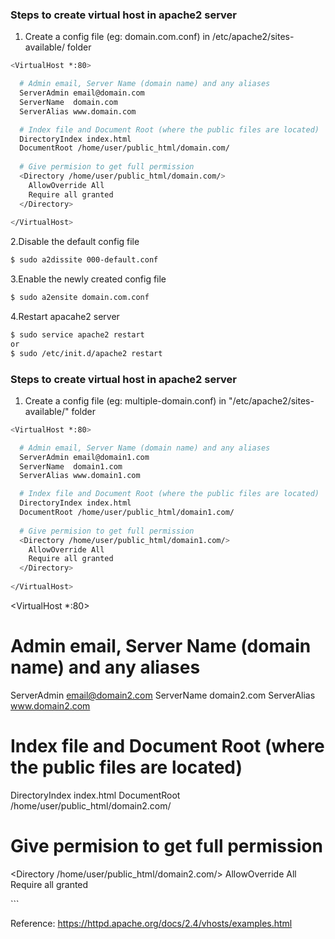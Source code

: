 ### Steps to create virtual host in apache2 server
1. Create a config file (eg: domain.com.conf) in /etc/apache2/sites-available/ folder
```sh
<VirtualHost *:80>

  # Admin email, Server Name (domain name) and any aliases
  ServerAdmin email@domain.com
  ServerName  domain.com
  ServerAlias www.domain.com

  # Index file and Document Root (where the public files are located)
  DirectoryIndex index.html
  DocumentRoot /home/user/public_html/domain.com/
  
  # Give permision to get full permission
  <Directory /home/user/public_html/domain.com/>
    AllowOverride All
    Require all granted
  </Directory>
  
</VirtualHost>
```

2.Disable the default config file 
```sh
$ sudo a2dissite 000-default.conf
```
3.Enable the newly created config file
```sh
$ sudo a2ensite domain.com.conf
```
4.Restart apacahe2 server
```sh
$ sudo service apache2 restart
or
$ sudo /etc/init.d/apache2 restart
```

### Steps to create virtual host in apache2 server

1. Create a config file (eg: multiple-domain.conf) in "/etc/apache2/sites-available/" folder
```sh
<VirtualHost *:80>

  # Admin email, Server Name (domain name) and any aliases
  ServerAdmin email@domain1.com
  ServerName  domain1.com
  ServerAlias www.domain1.com

  # Index file and Document Root (where the public files are located)
  DirectoryIndex index.html
  DocumentRoot /home/user/public_html/domain1.com/
  
  # Give permision to get full permission
  <Directory /home/user/public_html/domain1.com/>
    AllowOverride All
    Require all granted
  </Directory>
  
</VirtualHost>
```

<VirtualHost *:80>

  # Admin email, Server Name (domain name) and any aliases
  ServerAdmin email@domain2.com
  ServerName  domain2.com
  ServerAlias www.domain2.com

  # Index file and Document Root (where the public files are located)
  DirectoryIndex index.html
  DocumentRoot /home/user/public_html/domain2.com/
  
  # Give permision to get full permission
  <Directory /home/user/public_html/domain2.com/>
    AllowOverride All
    Require all granted
  </Directory>
  
</VirtualHost>
```

Reference: https://httpd.apache.org/docs/2.4/vhosts/examples.html

